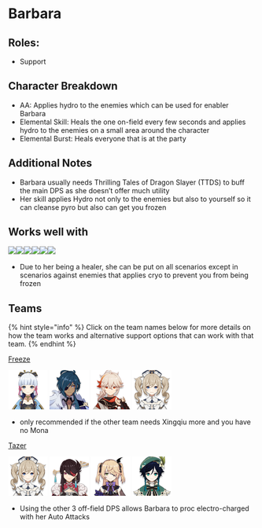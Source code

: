 # Barbara

## Roles:

* Support

## Character Breakdown

* AA: Applies hydro to the enemies which can be used for enabler Barbara
* Elemental Skill: Heals the one on-field every few seconds and applies hydro to the enemies on a small area around the character
* Elemental Burst: Heals everyone that is at the party

## Additional Notes

* Barbara usually needs Thrilling Tales of Dragon Slayer \(TTDS\) to buff the main DPS as she doesn’t offer much utility
* Her skill applies Hydro not only to the enemies but also to yourself so it can cleanse pyro but also can get you frozen

## Works well with

![](https://lh5.googleusercontent.com/oflyNy4FoFjZaM75AjdX031doq4Pl2rD_lwI07Y2lTp931ayhzv54Ral2Ta2eaMEOKhIqVezpBc78YVW6c3LvxtrumwArqVES92FBczFSCXkzzrYaj2Ps4v3lyAwJLShISd1EX9X=s0)![](https://lh3.googleusercontent.com/9GjQweI9uI8un57o4mbHrNIS3dYNllwJddclvUEebic5ioX2FdmQhlvHA75nlSLptDizl8oHBn9BAkK87KpUB8tNYQYZyhKocJDxFvjxqUhZcXSEv_0HNYPAuoqc-yMNSe2jXfoK=s0)![](https://lh5.googleusercontent.com/hywqhHnYlQtZ2Uwy7axISqJtpff7ivaIPCV5q_JUQUwZBHD589W2Fv4v1SFvAdxELNR1U0_9eGxzeadG1ec8XAOAw6DKnq8v3qh3XvYZNbWgEoWHV3T7eq82PECOVG6PEd6NWjLs=s0)![](https://lh4.googleusercontent.com/jA6l7YDq9YgMA9x3IDTSX_9QLQiLYB0hzndNCoE0EblmMpBzbM_rGlpG7mrtuvlDe2MIPDk8pC4pzzIMq7WdAYOfx2LBAgvChLBRa8Bv4ywZ8LPm5V0cdFLnXfhJU87Rz7Twc5gx=s0)![](https://lh4.googleusercontent.com/LdlxvGw-xw2bYfpycNGbm526oeNPp-VCzHXn4K4B8W30-yqegAGxeHLl0ng9etn5ci9wTWdvdrWqOFt96Wcab8ygN1B7T2vB4V0GulH4ARBY5CVP8P3MztzFpR9IP6uhiaNoyNdA=s0)![](https://lh6.googleusercontent.com/zNiMbaOpuMmhITzAX9kqRTmhQ9Gesjs5totFpViXucufn5kRsqyx-spC0VQXdjrNEJw5CQ7S5Lj3WZe1kQBjhsug1-GiAJMUmcgA4Yb2hfk-M8UqFnKVe-LLEGVKbrTtlabHrZOr=s0)

* Due to her being a healer, she can be put on all scenarios except in scenarios against enemies that applies cryo to prevent you from being frozen 

## Teams

{% hint style="info" %}
Click on the team names below for more details on how the team works and alternative support options that can work with that team.
{% endhint %}

[Freeze](../../teams/freeze.md)

![](../../.gitbook/assets/ui_avataricon_ayaka.png) ![](../../.gitbook/assets/ui_avataricon_kaeya.png) ![](../../.gitbook/assets/ui_avataricon_kazuha.png) ![](../../.gitbook/assets/ui_avataricon_barbara.png) 

* only recommended if the other team needs Xingqiu more and you have no Mona

[Tazer](../../teams/other/taser-comps.md)  
  
 ![](../../.gitbook/assets/ui_avataricon_barbara.png) ![](../../.gitbook/assets/ui_avataricon_beidou.png) ![](../../.gitbook/assets/ui_avataricon_fischl.png) ![](../../.gitbook/assets/ui_avataricon_venti.png) 

* Using the other 3 off-field DPS allows Barbara to proc electro-charged with her Auto Attacks 

